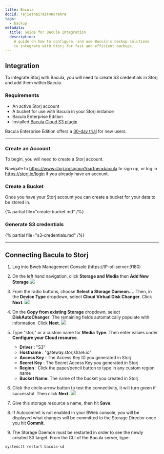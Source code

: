 ```yaml
---
title: Bacula
docId: Tejiethai7ait4Uorahre
tags:
  - backup
metadata:
  title: Guide for Bacula Integration
  description:
    A guide on how to configure, and use Bacula's backup solutions
    to integrate with Storj for fast and efficient backups.
---
```


## Integration

To integrate Storj with Bacula, you will need to create S3 credentials in Storj and add them within Bacula.

### Requirements

- An active Storj account
- A bucket for use with Bacula in your Storj instance
- Bacula Enterprise Edition
- Installed [Bacula Cloud S3 plugin](https://docs.baculasystems.com/BEDedicatedBackupSolutions/StorageBackend/cloud/CloudInstallation/cloud-installation-s3amazon.html#installation-of-the-cloud-s3-amazon-plugin)

Bacula Enterprise Edition offers a [30-day trial](https://www.baculasystems.com/try/) for new users.

---

### Create an Account

To begin, you will need to create a Storj account.

Navigate to <https://www.storj.io/signup?partner=bacula> to sign up, or log in <https://storj.io/login> if you already have an account.

### Create a Bucket

Once you have your Storj account you can create a bucket for your data to be stored in.

{% partial file="create-bucket.md" /%}

### Generate S3 credentials

{% partial file="s3-credentials.md" /%}

---

## Connecting Bacula to Storj

1. Log into Bweb Management Console (https://IP-of-server:9180)

1. On the left hand navigation, click **Storage and Media** then **Add New Storage**
![](https://link.us1.storjshare.io/raw/jua7rls6hkx5556qfcmhrqed2tfa/docs/images/bacula.png)

1. From the radio buttons, choose **Select a Storage Dameon...**. Then, in the **Device Type** dropdown, select **Cloud Virtual Disk Changer**. Click **Next**.
![](https://link.us1.storjshare.io/raw/jua7rls6hkx5556qfcmhrqed2tfa/docs/images/bacula-config-1.png)

1. On the **Copy from existing Storage** dropdown, select **DiskAutoChanger**. The remaining fields automatically populate with information.  Click **Next**.
![](https://link.us1.storjshare.io/raw/jua7rls6hkx5556qfcmhrqed2tfa/docs/images/bacula-config-2.png)

1. Type "storj" or a custom name for **Media Type**.  Then enter values under **Configure your Cloud resource**.
   * **Driver** : "S3"
   * **Hostname** : "gateway.storjshare.io"
   * **Access Key** : The Access Key ID you generated in Storj
   * **Secret Key** : The Secret Access Key you generated in Storj
   * **Region** : Click the paper/pencil button to type in any custom region name
   * **Bucket Name**:  The name of the bucket you created in Storj

1. Click the circle-arrow button to test the connectivity, it will turn green if successful.  Then click **Next**.
![](https://link.us1.storjshare.io/raw/jua7rls6hkx5556qfcmhrqed2tfa/docs/images/bacula-config-3.png)

1. Give this storage resource a name, then hit **Save**.

1. If Autocommit is not enabled in your BWeb console, you will be displayed what changes will be committed to the Storage Director once you hit **Commit**.

1. The Storage Daemon must be restarted in order to see the newly created S3 target.  From the CLI of the Bacula server, type:

```shell
systemctl restart bacula-sd
```


